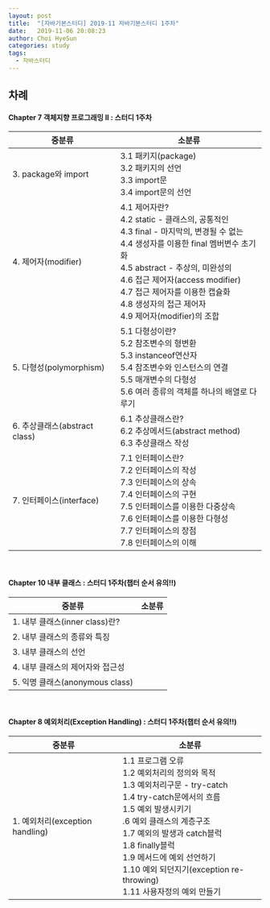```yaml
---
layout: post
title:  "[자바기본스터디] 2019-11 자바기본스터디 1주차"
date:   2019-11-06 20:08:23
author: Choi HyeSun
categories: study
tags:
  - 자바스터디
---
```



## 차례

#### Chapter 7 객체지향 프로그래밍 II : 스터디 1주차

|중분류|소분류|
|---|---|
|3. package와 import|3.1 패키지(package)<br>3.2 패키지의 선언<br>3.3 import문<br>3.4 import문의 선언|
|4. 제어자(modifier)|4.1 제어자란?<br>4.2 static - 클래스의, 공통적인<br>4.3 final - 마지막의, 변경될 수 없는<br>4.4 생성자를 이용한 final 멤버변수 초기화<br>4.5 abstract - 추상의, 미완성의<br>4.6 접근 제어자(access modifier)<br>4.7 접근 제어자를 이용한 캡슐화<br>4.8 생성자의 접근 제어자<br>4.9 제어자(modifier)의 조합|
|5. 다형성(polymorphism)|5.1 다형성이란?<br>5.2 참조변수의 형변환<br>5.3 instanceof연산자<br>5.4 참조변수와 인스턴스의 연결<br>5.5 매개변수의 다형성<br>5.6 여러 종류의 객체를 하나의 배열로 다루기|
|6. 추상클래스(abstract class)|6.1 추상클래스란?<br>6.2 추상메서드(abstract method)<br>6.3 추상클래스 작성|
|7. 인터페이스(interface)|7.1 인터페이스란?<br>7.2 인터페이스의 작성<br>7.3 인터페이스의 상속<br>7.4 인터페이스의 구현<br>7.5 인터페이스를 이용한 다중상속<br>7.6 인터페이스를 이용한 다형성<br>7.7 인터페이스의 장점<br>7.8 인터페이스의 이해|

<br>

#### Chapter 10 내부 클래스 : 스터디 1주차(챕터 순서 유의!!)

|중분류|소분류|
|---|---|
|1. 내부 클래스(inner class)란?||
|2. 내부 클래스의 종류와 특징||
|3. 내부 클래스의 선언||
|4. 내부 클래스의 제어자와 접근성||
|5. 익명 클래스(anonymous class)||

<br>

#### Chapter 8 예외처리(Exception Handling) : 스터디 1주차(챕터 순서 유의!!)

|중분류|소분류|
|---|---|
|1. 예외처리(exception handling)|1.1 프로그램 오류<br>1.2 예외처리의 정의와 목적<br>1.3 예외처리구문 - try-catch<br>1.4 try-catch문에서의 흐름<br>1.5 예외 발생시키기<br>.6 예외 클래스의 계층구조<br>1.7 예외의 발생과 catch블럭<br>1.8 finally블럭<br>1.9 메서드에 예외 선언하기<br>1.10 예외 되던지기(exception re-throwing)<br>1.11 사용자정의 예외 만들기|

<br>
